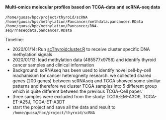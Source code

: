 #### Multi-omics molecular profiles based on TCGA-data and scRNA-seq data

```
/home/guosa/hpc/project/thyroid/scRNA
/home/guosa/hpc/methylation/Pancancer/methdata.pancancer.RData
/home/guosa/hpc/methylation/Pancancer/RNA-seq/rnaseqdata.pancancer.RData
```

Timeline:

* 2020/01/14: Run [scThyroidcluster.R](./bin,scThyroidcluster.R) to receive cluster specific DNA methylation signals
* 2020/01/13: load methylation data (485577x9756) and identify thyroid cancer samples and clinical information
* Background: scRNAseq has been used to identify novel cell-by-cell machanisum for cancer heterogneity research. we collected shared genes (200 genes) between scRNAseq and TCGA showed some similiar patterns and therefore we cluster TCGA samples into 5 different group which is quite different between the previous TCGA-Cell paper. 
* three samples were excluded from the study: TCGA-EM-A3O9, TCGA-ET-A25J, TCGA-ET-A3DT
* start the project and save all the data and result to `/home/guosa/hpc/project/thyroid/scRNA`
